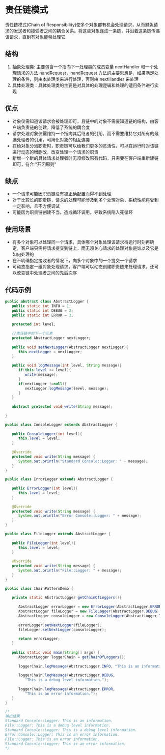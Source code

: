 # 责任链模式
责任链模式(Chain of Responsibility)使多个对象都有机会处理请求，从而避免请求的发送者和接受者之间的耦合关系。将这些对象连成一条链，并沿着这条链传递该请求，直到有对象能够处理它
## 结构
1. 抽象处理类: 主要包含一个指向下一处理类的成员变量 nextHandler 和一个处理请求的方法 handRequest，handRequest 方法的主要思想是，如果满足处理的条件，则由本处理类来进行处理，否则由 nextHandler 来处理
2. 具体处理类：具体处理类的主要是对具体的处理逻辑和处理的适用条件进行实现
## 优点
* 对象仅需知道该请求会被处理即可，且链中的对象不需要知道链的结构，由客户端负责链的创建，降低了系统的耦合度
* 请求处理对象仅需维持一个指向其后继者的引用，而不需要维持它对所有的候选处理者的引用，可简化对象的相互连接
* 在给对象分派职责时，职责链可以给我们更多的灵活性，可以在运行时对该链进行动态的增删改，改变处理一个请求的职责
* 新增一个新的具体请求处理者时无须修改原有代码，只需要在客户端重新建链即可，符合 "开闭原则"
## 缺点
* 一个请求可能因职责链没有被正确配置而得不到处理
* 对于比较长的职责链，请求的处理可能涉及到多个处理对象，系统性能将受到一定影响，且不方便调试
* 可能因为职责链创建不当，造成循环调用，导致系统陷入死循环
## 使用场景
* 有多个对象可以处理同一个请求，具体哪个对象处理该请求待运行时刻再确定，客户端只需将请求提交到链上，而无须关心请求的处理对象是谁以及它是如何处理的
* 在不明确指定接收者的情况下，向多个对象中的一个提交一个请求
* 可动态指定一组对象处理请求，客户端可以动态创建职责链来处理请求，还可以改变链中处理者之间的先后次序
## 代码示例
```java
public abstract class AbstractLogger {
   public static int INFO = 1;
   public static int DEBUG = 2;
   public static int ERROR = 3;
 
   protected int level;
 
   //责任链中的下一个元素
   protected AbstractLogger nextLogger;
 
   public void setNextLogger(AbstractLogger nextLogger){
      this.nextLogger = nextLogger;
   }
 
   public void logMessage(int level, String message){
      if(this.level <= level){
         write(message);
      }
      if(nextLogger !=null){
         nextLogger.logMessage(level, message);
      }
   }
 
   abstract protected void write(String message);
   
}

```
```java
public class ConsoleLogger extends AbstractLogger {
 
   public ConsoleLogger(int level){
      this.level = level;
   }
 
   @Override
   protected void write(String message) {    
      System.out.println("Standard Console::Logger: " + message);
   }
}
```
```java
public class ErrorLogger extends AbstractLogger {
 
   public ErrorLogger(int level){
      this.level = level;
   }
 
   @Override
   protected void write(String message) {    
      System.out.println("Error Console::Logger: " + message);
   }
}
```
```java
public class FileLogger extends AbstractLogger {
 
   public FileLogger(int level){
      this.level = level;
   }
 
   @Override
   protected void write(String message) {    
      System.out.println("File::Logger: " + message);
   }
}
```
```java
public class ChainPatternDemo {
   
   private static AbstractLogger getChainOfLoggers(){
 
      AbstractLogger errorLogger = new ErrorLogger(AbstractLogger.ERROR);
      AbstractLogger fileLogger = new FileLogger(AbstractLogger.DEBUG);
      AbstractLogger consoleLogger = new ConsoleLogger(AbstractLogger.INFO);
 
      errorLogger.setNextLogger(fileLogger);
      fileLogger.setNextLogger(consoleLogger);
 
      return errorLogger;  
   }
 
   public static void main(String[] args) {
      AbstractLogger loggerChain = getChainOfLoggers();
 
      loggerChain.logMessage(AbstractLogger.INFO, "This is an information.");
 
      loggerChain.logMessage(AbstractLogger.DEBUG, 
         "This is a debug level information.");
 
      loggerChain.logMessage(AbstractLogger.ERROR, 
         "This is an error information.");
   }
}

/*
输出结果
Standard Console::Logger: This is an information.
File::Logger: This is a debug level information.
Standard Console::Logger: This is a debug level information.
Error Console::Logger: This is an error information.
File::Logger: This is an error information.
Standard Console::Logger: This is an error information.
*/
```
